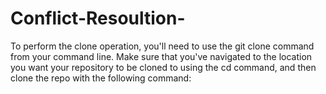 # Conflict-Resoultion-

To perform the clone operation, you'll need to use the git clone command from your command line. Make sure that you've navigated to the location you want your repository to be cloned to using the cd command, and then clone the repo with the following command:
